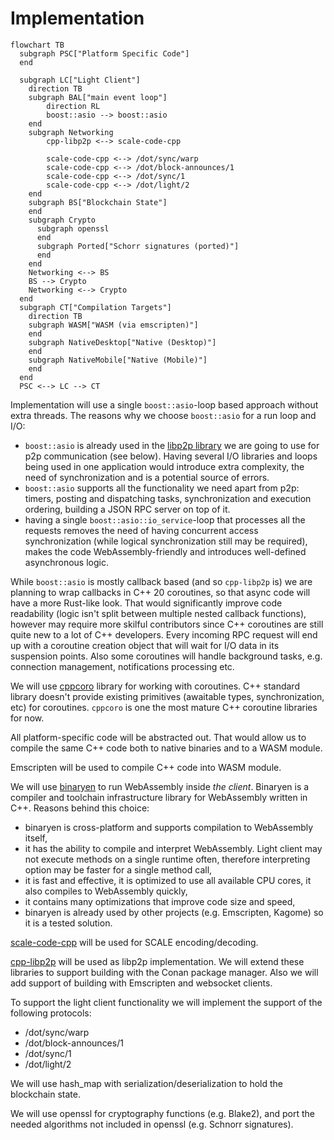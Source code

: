 # Implementation

```mermaid
flowchart TB
  subgraph PSC["Platform Specific Code"]
  end

  subgraph LC["Light Client"]
    direction TB
    subgraph BAL["main event loop"]
        direction RL
        boost::asio --> boost::asio
    end
    subgraph Networking
        cpp-libp2p <--> scale-code-cpp

        scale-code-cpp <--> /dot/sync/warp
        scale-code-cpp <--> /dot/block-announces/1
        scale-code-cpp <--> /dot/sync/1
        scale-code-cpp <--> /dot/light/2
    end
    subgraph BS["Blockchain State"]
    end
    subgraph Crypto
      subgraph openssl
      end
      subgraph Ported["Schorr signatures (ported)"]
      end
    end
    Networking <--> BS
    BS --> Crypto
    Networking <--> Crypto
  end
  subgraph CT["Compilation Targets"]
    direction TB
    subgraph WASM["WASM (via emscripten)"]
    end
    subgraph NativeDesktop["Native (Desktop)"]
    end
    subgraph NativeMobile["Native (Mobile)"]
    end
  end
  PSC <--> LC --> CT
```

Implementation will use a single `boost::asio`-loop based approach without extra threads. The reasons why we choose `boost::asio` for a run loop and I/O:
 - `boost::asio` is already used in the [libp2p library](https://github.com/libp2p/cpp-libp2p) we are going to use for p2p communication (see below). Having several I/O libraries and loops being used in one application would introduce extra complexity, the need of synchronization and is a potential source of errors.
 - `boost::asio` supports all the functionality we need apart from p2p: timers, posting and dispatching tasks, synchronization and execution ordering, building a JSON RPC server on top of it.
 - having a single `boost::asio::io_service`-loop that processes all the requests removes the need of having concurrent access synchronization (while logical synchronization still may be required), makes the code WebAssembly-friendly and introduces well-defined asynchronous logic.

 While `boost::asio` is mostly callback based (and so `cpp-libp2p` is) we are planning to wrap callbacks in C++ 20 coroutines, so that async code will have a more Rust-like look. That would significantly improve code readability (logic isn't split between multiple nested callback functions), however may require more skilful contributors since C++ coroutines are still quite new to a lot of C++ developers. Every incoming RPC request will end up with a coroutine creation object that will wait for I/O data in its suspension points. Also some coroutines will handle background tasks, e.g. connection management, notifications processing etc.

 We will use [cppcoro](https://github.com/lewissbaker/cppcoro) library for working with coroutines. C++ standard library doesn't provide existing primitives (awaitable types, synchronization, etc) for coroutines. `cppcoro` is one the most mature C++ coroutine libraries for now.

All platform-specific code will be abstracted out. That would allow us to compile the same C++ code both to native binaries and to a WASM module.

Emscripten will be used to compile C++ code into WASM module.

We will use [binaryen](https://github.com/WebAssembly/binaryen) to run WebAssembly inside _the client_. Binaryen is a compiler and toolchain infrastructure library for WebAssembly written in C++. Reasons behind this choice:
- binaryen is cross-platform and supports compilation to WebAssembly itself,
- it has the ability to compile and interpret WebAssembly. Light client may not execute methods on a single runtime often, therefore interpreting option may be faster for a single method call,
- it is fast and effective, it is optimized to use all available CPU cores, it also compiles to WebAssembly quickly,
- it contains many optimizations that improve code size and speed,
- binaryen is already used by other projects (e.g. Emscripten, Kagome) so it is a tested solution.

[scale-code-cpp](https://github.com/soramitsu/scale-codec-cpp) will be used for SCALE encoding/decoding. 

[cpp-libp2p](https://github.com/libp2p/cpp-libp2p) will be used as libp2p implementation. We will extend these libraries to support building with the Conan package manager. Also we will add support of building with Emscripten and websocket clients.

To support the light client functionality we will implement the support of the following protocols:

- /dot/sync/warp
- /dot/block-announces/1
- /dot/sync/1
- /dot/light/2

We will use hash_map with serialization/deserialization to hold the blockchain state.

We will use openssl for cryptography functions (e.g. Blake2), and port the needed algorithms not included in openssl (e.g. Schnorr signatures).

